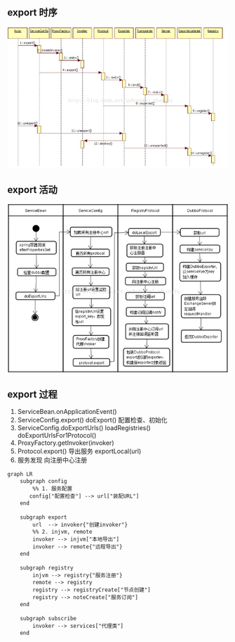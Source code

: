 ## export 时序
![export](../../../img/dubbo-service-export-sequence.png)

## export 活动
![export](../../../img/dubbo-service-export-activity.png)

## export 过程
1. ServiceBean.onApplicationEvent()
2. ServiceConfig.export() doExport() 配置检查、初始化
4. ServiceConfig.doExportUrls() loadRegistries()  doExportUrlsFor1Protocol()
5. ProxyFactory.getInvoker(invoker)
6. Protocol.export() 导出服务 exportLocal(url)
7. 服务发现 向注册中心注册

```mermaid
graph LR
    subgraph config
        %% 1. 服务配置
       config["配置检查"] --> url["装配URL"]
    end

    subgraph export
        url  --> invoker{"创建invoker"}
        %% 2. injvm, remote
        invoker --> injvm["本地导出"]
        invoker --> remote{"远程导出"}
    end

    subgraph registry
        injvm --> registry{"服务注册"}
        remote --> registry
        registry --> registryCreate["节点创建"]
        registry --> noteCreate["服务订阅"]
    end

    subgraph subscribe
        invoker --> services["代理类"]
    end
```